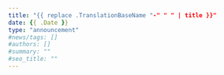 ```yaml
---
title: "{{ replace .TranslationBaseName "-" " " | title }}"
date: {{ .Date }}
type: "announcement"
#news/tags: []
#authors: []
#summary: ""
#seo_title: ""
---
```

